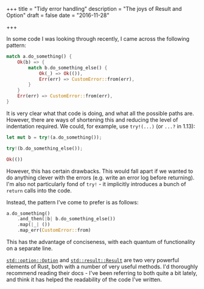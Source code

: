 +++
title = "Tidy error handling"
description = "The joys of Result and Option"
draft = false
date = "2016-11-28"

+++

In some code I was looking through recently, I came across the following
pattern:

```rust
match a.do_something() {
    Ok(b) => {
        match b.do_something_else() {
            Ok(_) => Ok(()),
            Err(err) => CustomError::from(err),
        }
    }
    Err(err) => CustomError::from(err),
}
```

It is very clear what that code is doing, and what all the possible paths are.
However, there are ways of shortening this and reducing the level of indentation
required. We could, for example, use `try!(...)` (or `...?` in 1.13):

```rust
let mut b = try!(a.do_something());

try!(b.do_something_else());

Ok(())
```

However, this has certain drawbacks. This would fall apart if we wanted to do
anything clever with the errors (e.g. write an error log before returning). I'm
also not particularly fond of `try!` - it implicitly introduces a bunch of
`return` calls into the code.

Instead, the pattern I've come to prefer is as follows:

```rust
a.do_something()
    .and_then(|b| b.do_something_else())
    .map(|_| ())
    .map_err(CustomError::from)
```

This has the advantage of conciseness, with each quantum of functionality on a
separate line.

[`std::option::Option`](https://doc.rust-lang.org/std/option/enum.Option.html)
and 
[`std::result::Result`](https://doc.rust-lang.org/std/result/enum.Result.html)
are two very powerful elements of Rust, both with a number of very useful
methods. I'd thoroughly recommend reading their docs - I've been referring to
both quite a bit lately, and think it has helped the readability of the code
I've written.
